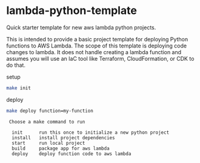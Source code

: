 # lambda-python-template

Quick starter template for new aws lambda python projects.

This is intended to provide a basic project template for deploying Python functions to AWS Lambda.  The scope of this template is deploying code changes to lambda.  It does not handle creating a lambda function and assumes you will use an IaC tool like Terraform, CloudFormation, or CDK to do that.

setup
```sh
make init
```

deploy
```sh
make deploy function=my-function
```

```
 Choose a make command to run

  init      run this once to initialize a new python project
  install   install project dependencies
  start     run local project
  build     package app for aws lambda
  deploy    deploy function code to aws lambda
```


